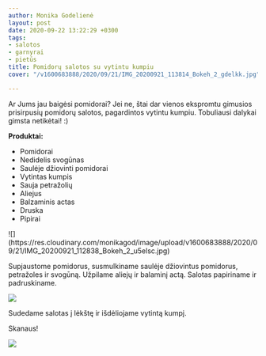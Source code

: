 ```yaml
---
author: Monika Godelienė
layout: post
date: 2020-09-22 13:22:29 +0300
tags:
- salotos
- garnyrai
- pietūs
title: Pomidorų salotos su vytintu kumpiu
cover: "/v1600683888/2020/09/21/IMG_20200921_113814_Bokeh_2_gdelkk.jpg"

---
```

Ar Jums jau baigėsi pomidorai? Jei ne, štai dar vienos ekspromtu gimusios prisirpusių pomidorų salotos, pagardintos vytintu kumpiu. Tobuliausi dalykai gimsta netikėtai! :)

**Produktai:**

* <span itemprop="recipeIngredient">Pomidorai</span>
* <span itemprop="recipeIngredient">Nedidelis svogūnas</span>
* <span itemprop="recipeIngredient">Saulėje džiovinti pomidorai</span>
* <span itemprop="recipeIngredient">Vytintas kumpis</span>
* <span itemprop="recipeIngredient">Sauja petražolių</span>
* <span itemprop="recipeIngredient">Aliejus</span>
* <span itemprop="recipeIngredient">Balzaminis actas</span>
* <span itemprop="recipeIngredient">Druska</span>
* <span itemprop="recipeIngredient">Pipirai</span>

<div itemprop="recipeInstructions" markdown="1">  
![](https://res.cloudinary.com/monikagod/image/upload/v1600683888/2020/09/21/IMG_20200921_112838_Bokeh_2_u5elsc.jpg)  
  
Supjaustome pomidorus, susmulkiname saulėje džiovintus pomidorus, petražoles ir svogūną.  Užpilame aliejų ir balaminį actą. Salotas papiriname ir padruskiname. 

![](https://res.cloudinary.com/monikagod/image/upload/v1600683888/2020/09/21/IMG_20200921_113408_Bokeh_2_doqrss.jpg)

Sudedame salotas į lėkštę ir išdėliojame vytintą kumpį.  
</div>

Skanaus!</div>

![](https://res.cloudinary.com/monikagod/image/upload/v1600683888/2020/09/21/IMG_20200921_113814_Bokeh_2_gdelkk.jpg)